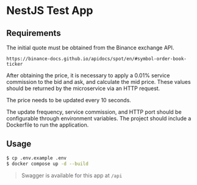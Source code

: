 # NestJS Test App

## Requirements

The initial quote must be obtained from the Binance exchange API.

```
https://binance-docs.github.io/apidocs/spot/en/#symbol-order-book-ticker
```

After obtaining the price, it is necessary to apply a 0.01% service commission to the bid and ask, and calculate the mid price. These values should be returned by the microservice via an HTTP request.

The price needs to be updated every 10 seconds.

The update frequency, service commission, and HTTP port should be configurable through environment variables. The project should include a Dockerfile to run the application.

## Usage

```sh
$ cp .env.example .env
$ docker compose up -d --build
```

> Swagger is available for this app at `/api`
